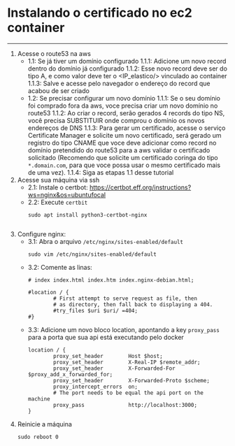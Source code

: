 # Instalando o certificado no ec2 container
---

1. Acesse o route53 na aws
    - 1.1: Se já tiver um domínio configurado
        1.1.1: Adicione um novo record dentro do domínio já configurado
        1.1.2: Esse novo record deve ser do tipo A, e como valor deve ter o <IP_elastico/> vinculado ao container
        1.1.3: Salve e acesse pelo navegador o endereço do record que acabou de ser criado
    - 1.2: Se precisar configurar um novo domínio
        1.1.1: Se o seu domínio foi comprado fora da aws, voce precisa criar um novo domínio no route53
        1.1.2: Ao criar o record, serão gerados 4 records do tipo NS, você precisa SUBSTITUIR onde comprou o domínio os novos endereços de DNS
        1.1.3: Para gerar um certificado, acesse o serviço Certificate Manager e solicite um novo certificado, será gerado um registro do tipo CNAME que voce deve adicionar como record no domínio pretendido do route53 para a aws validar o certificado solicitado (Recomendo que solicite um certificado coringa do tipo ` *.domain.com`, para que voce possa usar o mesmo certificado mais de uma vez).
        1.1.4: Siga as etapas 1.1 desse tutorial
2. Acesse sua máquina via ssh
    - 2.1: Instale o certbot: https://certbot.eff.org/instructions?ws=nginx&os=ubuntufocal
    - 2.2: Execute `certbit`
        ````
        sudo apt install python3-certbot-nginx
    ````
3. Configure nginx:
    - 3.1: Abra o arquivo `/etc/nginx/sites-enabled/default`
        ````
        sudo vim /etc/nginx/sites-enabled/default
        ````
    - 3.2: Comente as linas:
        ````
        # index index.html index.htm index.nginx-debian.html;
        ````
        ```
        #location / {
                # First attempt to serve request as file, then
                # as directory, then fall back to displaying a 404.
                #try_files $uri $uri/ =404;
        #}
        ```
    - 3.3: Adicione um novo bloco location, apontando a key `proxy_pass` para a porta que sua api está executando pelo docker
        ```
        location / {
                proxy_set_header        Host $host;
                proxy_set_header        X-Real-IP $remote_addr;
                proxy_set_header        X-Forwarded-For   $proxy_add_x_forwarded_for;
                proxy_set_header        X-Forwarded-Proto $scheme;
                proxy_intercept_errors  on;
                # The port needs to be equal the api port on the machine
                proxy_pass              http://localhost:3000;
        }
        ```
4. Reinicie a máquina
    ````
    sudo reboot 0
    ````




